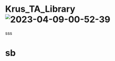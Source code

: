 # Krus_TA_Library![2023-04-09-00-52-39](https://user-images.githubusercontent.com/79186991/230734510-2668048a-4736-41b3-927b-975b2e6e0565.gif)
sss
# sb
